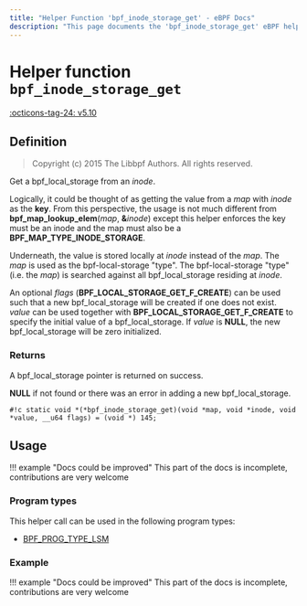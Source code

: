 ```yaml
---
title: "Helper Function 'bpf_inode_storage_get' - eBPF Docs"
description: "This page documents the 'bpf_inode_storage_get' eBPF helper function, including its defintion, usage, program types that can use it, and examples."
---
```

# Helper function `bpf_inode_storage_get`

<!-- [FEATURE_TAG](bpf_inode_storage_get) -->
[:octicons-tag-24: v5.10](https://github.com/torvalds/linux/commit/8ea636848aca35b9f97c5b5dee30225cf2dd0fe6)
<!-- [/FEATURE_TAG] -->

## Definition

> Copyright (c) 2015 The Libbpf Authors. All rights reserved.


<!-- [HELPER_FUNC_DEF] -->
Get a bpf_local_storage from an _inode_.

Logically, it could be thought of as getting the value from a _map_ with _inode_ as the **key**.  From this perspective,  the usage is not much different from **bpf_map_lookup_elem**(_map_, **&**_inode_) except this helper enforces the key must be an inode and the map must also be a **BPF_MAP_TYPE_INODE_STORAGE**.

Underneath, the value is stored locally at _inode_ instead of the _map_.  The _map_ is used as the bpf-local-storage "type". The bpf-local-storage "type" (i.e. the _map_) is searched against all bpf_local_storage residing at _inode_.

An optional _flags_ (**BPF_LOCAL_STORAGE_GET_F_CREATE**) can be used such that a new bpf_local_storage will be created if one does not exist.  _value_ can be used together with **BPF_LOCAL_STORAGE_GET_F_CREATE** to specify the initial value of a bpf_local_storage.  If _value_ is **NULL**, the new bpf_local_storage will be zero initialized.

### Returns

A bpf_local_storage pointer is returned on success.

**NULL** if not found or there was an error in adding a new bpf_local_storage.

`#!c static void *(*bpf_inode_storage_get)(void *map, void *inode, void *value, __u64 flags) = (void *) 145;`
<!-- [/HELPER_FUNC_DEF] -->

## Usage

!!! example "Docs could be improved"
    This part of the docs is incomplete, contributions are very welcome

### Program types

This helper call can be used in the following program types:

<!-- DO NOT EDIT MANUALLY -->
<!-- [HELPER_FUNC_PROG_REF] -->
 * [BPF_PROG_TYPE_LSM](../program-type/BPF_PROG_TYPE_LSM.md)
<!-- [/HELPER_FUNC_PROG_REF] -->

### Example

!!! example "Docs could be improved"
    This part of the docs is incomplete, contributions are very welcome
